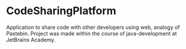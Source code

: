 # CodeSharingPlatform

Application to share code with other developers using web, analogy of Pastebin. Project was made within the course of java-development at JetBrains Academy. 

